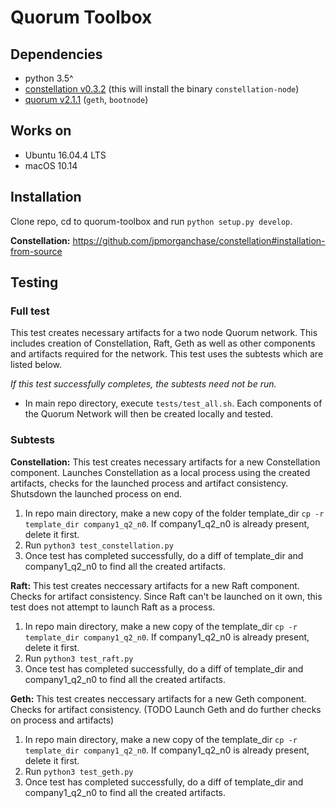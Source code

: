 # Quorum Toolbox

## Dependencies
* python 3.5^
* [constellation v0.3.2](https://github.com/jpmorganchase/constellation) (this will install the binary `constellation-node`)
* [quorum v2.1.1](https://github.com/jpmorganchase/quorum/tree/v2.1.1) (`geth`, `bootnode`)

## Works on

* Ubuntu 16.04.4 LTS
* macOS 10.14

## Installation

Clone repo, cd to quorum-toolbox and run `python setup.py develop`.

**Constellation:** https://github.com/jpmorganchase/constellation#installation-from-source

## Testing

### Full test
This test creates necessary artifacts for a two node Quorum network. This includes creation of Constellation, Raft, Geth as well as other components and artifacts required for the network. This test uses the subtests which are listed below.

*If this test successfully completes, the subtests need not be run.*

* In main repo directory, execute ```tests/test_all.sh```. Each components of the Quorum Network will then be created locally
and tested.

### Subtests

**Constellation:**
This test creates necessary artifacts for a new Constellation component. Launches Constellation as a local process using the created artifacts, checks for the launched process and artifact consistency. Shutsdown the launched process on end.

1. In repo main directory, make a new copy of the folder template_dir ```cp -r template_dir company1_q2_n0```. If company1_q2_n0 is already present, delete it first.
2. Run ```python3 test_constellation.py```
3. Once test has completed successfully, do a diff of template_dir and company1_q2_n0 to find all the created artifacts.

**Raft:**
This test creates neccessary artifacts for a new Raft component. Checks for artifact consistency. Since Raft can't be launched on it own, this test does not attempt to launch Raft as a process.

1. In repo main directory, make a new copy of the template_dir ```cp -r template_dir company1_q2_n0```. If company1_q2_n0 is already present, delete it first.
2. Run ```python3 test_raft.py```
3. Once test has completed successfully, do a diff of template_dir and company1_q2_n0 to find all the created artifacts.

**Geth:**
This test creates neccessary artifacts for a new Geth component. Checks for artifact consistency. (TODO Launch Geth and do further checks on process and artifacts)

1. In repo main directory, make a new copy of the template_dir ```cp -r template_dir company1_q2_n0```. If company1_q2_n0 is already present, delete it first.
2. Run ```python3 test_geth.py```
3. Once test has completed successfully, do a diff of template_dir and company1_q2_n0 to find all the created artifacts.
